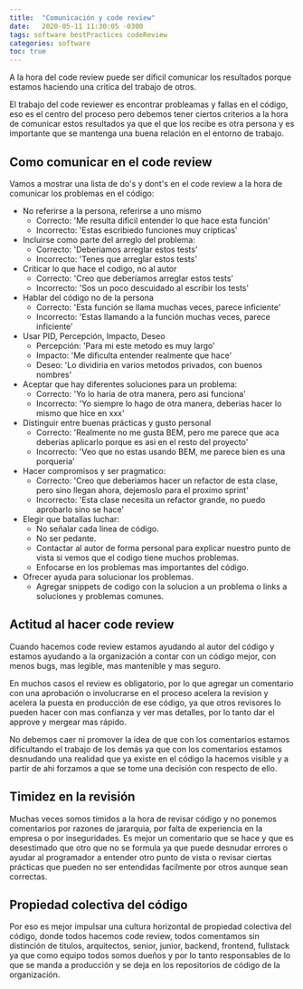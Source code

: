 ```yaml
---
title:  "Comunicación y code review"
date:   2020-05-11 11:30:05 -0300
tags: software bestPractices codeReview
categories: software
toc: true
---
```

A la hora del code review puede ser dificil comunicar los resultados porque estamos haciendo una critica del trabajo de otros. 

El trabajo del code reviewer es encontrar probleamas y fallas en el código, eso es el centro del proceso pero debemos tener ciertos criterios a la hora de comunicar estos resultados ya que el que los recibe es otra persona y es importante que se mantenga una buena relación en el entorno de trabajo. 

## Como comunicar en el code review

Vamos a mostrar una lista de do's y dont's en el code review a la hora de comunicar los problemas en el código:

+ No referirse a la persona, referirse a uno mismo
    + Correcto: 'Me resulta dificil entender lo que hace esta función'
    + Incorrecto: 'Estas escribiedo funciones muy crípticas'
+ Incluirse como parte del arreglo del problema: 
    + Correcto: 'Deberiamos arreglar estos tests'
    + Incorrecto: 'Tenes que arreglar estos tests'
+ Criticar lo que hace el codigo, no al autor
    + Correcto: 'Creo que deberíamos arreglar estos tests'
    + Incorrecto: 'Sos un poco descuidado al escribir los tests'
+ Hablar del código no de la persona
    + Correcto: 'Esta función se llama muchas veces, parece inficiente'
    + Incorrecto: 'Estas llamando a la función muchas veces, parece inficiente'
+ Usar PID, Percepción, Impacto, Deseo
    + Percepción: 'Para mi este metodo es muy largo'
    + Impacto: 'Me dificulta entender realmente que hace'
    + Deseo: 'Lo dividiria en varios metodos privados, con buenos nombres'
+ Aceptar que hay diferentes soluciones para un problema: 
    + Correcto: 'Yo lo haria de otra manera, pero asi funciona'
    + Incorrecto: 'Yo siempre lo hago de otra manera, deberias hacer lo mismo que hice en xxx'
+ Distinguir entre buenas prácticas y gusto personal
    + Correcto: 'Realmente no me gusta BEM, pero me parece que aca deberias aplicarlo porque es asi en el resto del proyecto'
    + Incorrecto: 'Veo que no estas usando BEM, me parece bien es una porqueria'
+ Hacer compromisos y ser pragmatico:
    + Correcto: 'Creo que deberiamos hacer un refactor de esta clase, pero sino llegan ahora, dejemoslo para el proximo sprint'
    + Incorrecto: 'Esta clase necesita un refactor grande, no puedo aprobarlo sino se hace'
+ Elegir que batallas luchar: 
    + No señalar cada linea de código. 
    + No ser pedante. 
    + Contactar al autor de forma personal para explicar nuestro punto de vista si vemos que el codigo tiene muchos problemas. 
    + Enfocarse en los problemas mas importantes del código.     
+ Ofrecer ayuda para solucionar los problemas.
    + Agregar snippets de codigo con la solucion a un problema o links a soluciones y problemas comunes. 

## Actitud al hacer code review

Cuando hacemos code review estamos ayudando al autor del código y estamos ayudando a la organización a contar con un código mejor, con menos bugs, mas legible, mas mantenible y mas seguro.

En muchos casos el review es obligatorio, por lo que agregar un comentario con una aprobación o involucrarse en el proceso acelera la revision y acelera la puesta en producción de ese código, ya que otros revisores lo pueden hacer con mas confianza y ver mas detalles, por lo tanto dar el approve y mergear mas rápido.

No debemos caer ni promover la idea de que con los comentarios estamos dificultando el trabajo de los demás ya que con los comentarios estamos desnudando una realidad que ya existe en el código la hacemos visible y a partir de ahi forzamos a que se tome una decisión con respecto de ello. 

## Timidez en la revisión

Muchas veces somos timidos a la hora de revisar código y no ponemos comentarios por razones de jararquia, por falta de experiencia en la empresa o por inseguridades. Es mejor un comentario que se hace y que es desestimado que otro que no se formula ya que puede desnudar errores o ayudar al programador a entender otro punto de vista o revisar ciertas prácticas que pueden no ser entendidas facilmente por otros aunque sean correctas.

## Propiedad colectiva del código

Por eso es mejor impulsar una cultura horizontal de propiedad colectiva del código, donde todos hacemos code review, todos comentamos sin distinción de titulos, arquitectos, senior, junior, backend, frontend, fullstack ya que como equipo todos somos dueños y por lo tanto responsables de lo que se manda a producción y se deja en los repositorios de código de la organización. 

